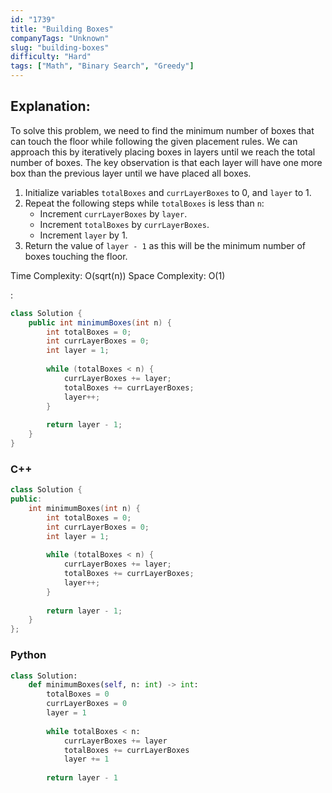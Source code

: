 ```yaml
---
id: "1739"
title: "Building Boxes"
companyTags: "Unknown"
slug: "building-boxes"
difficulty: "Hard"
tags: ["Math", "Binary Search", "Greedy"]
---
```


## Explanation:
To solve this problem, we need to find the minimum number of boxes that can touch the floor while following the given placement rules. We can approach this by iteratively placing boxes in layers until we reach the total number of boxes. The key observation is that each layer will have one more box than the previous layer until we have placed all boxes.

1. Initialize variables `totalBoxes` and `currLayerBoxes` to 0, and `layer` to 1.
2. Repeat the following steps while `totalBoxes` is less than `n`:
   - Increment `currLayerBoxes` by `layer`.
   - Increment `totalBoxes` by `currLayerBoxes`.
   - Increment `layer` by 1.
3. Return the value of `layer - 1` as this will be the minimum number of boxes touching the floor.

Time Complexity: O(sqrt(n))
Space Complexity: O(1)

:

```java
class Solution {
    public int minimumBoxes(int n) {
        int totalBoxes = 0;
        int currLayerBoxes = 0;
        int layer = 1;
        
        while (totalBoxes < n) {
            currLayerBoxes += layer;
            totalBoxes += currLayerBoxes;
            layer++;
        }
        
        return layer - 1;
    }
}
```

### C++
```cpp
class Solution {
public:
    int minimumBoxes(int n) {
        int totalBoxes = 0;
        int currLayerBoxes = 0;
        int layer = 1;
        
        while (totalBoxes < n) {
            currLayerBoxes += layer;
            totalBoxes += currLayerBoxes;
            layer++;
        }
        
        return layer - 1;
    }
};
```

### Python
```python
class Solution:
    def minimumBoxes(self, n: int) -> int:
        totalBoxes = 0
        currLayerBoxes = 0
        layer = 1
        
        while totalBoxes < n:
            currLayerBoxes += layer
            totalBoxes += currLayerBoxes
            layer += 1
        
        return layer - 1
```